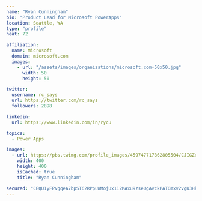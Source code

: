 ```yaml
---
name: "Ryan Cunningham"
bio: "Product Lead for Microsoft PowerApps"
location: Seattle, WA
type: "profile"
heat: 72

affiliation:
  name: Microsoft
  domain: microsoft.com
  images:
    - url: "/assets/images/organizations/microsoft.com-50x50.jpg"
      width: 50
      height: 50

twitter:
  username: rc_says
  url: https://twitter.com/rc_says
  followers: 2898

linkedin:
  url: https://www.linkedin.com/in/rycu

topics:
  - Power Apps

images:
  - url: https://pbs.twimg.com/profile_images/459747717862805504/CJIGZejd_400x400.png
    width: 400
    height: 400
    isCached: true
    title: "Ryan Cunningham"

secured: "CEQU1yFPVgqeA7bpST62RPpuWMojUx112MAxu9zseUgAvckPATOmxv2vgK3HkizDGMtskhLyG+kBCPmf/5kHUh6ZIT/YslqAQIg2lmks7qB9OoNUfBRAX9Idwn4Bp9e6e+XBrsLN9D6VSNCrTbbQonuldZyNLaJmqYyEVbqrInDa0M+CCSlufdlj/Qx0Bto7hE2J4VADlIhnTfkbqmF8AUiJ1NGpeh/4xDFOWEDIpIf0ikFnOwRzatFXwRh9TK4/O+63IADQ26RUDrsjK9m4u229K3x2VCwQ4zbSG51aWRYtrBiEnr6ZZyE+0zx/7cgA+g461GZDEjl9/KjEjG3RIMRDGwnhDPEMMxh4e5z7/3piJlcmKD3Rs49Ib22BB6nY6URnW5haM6ZMXucVlb2VIJWubqUbX181HWhoFL2xR3E=;GzcL//JEqRueoS8fnFc2wA=="
---
```



